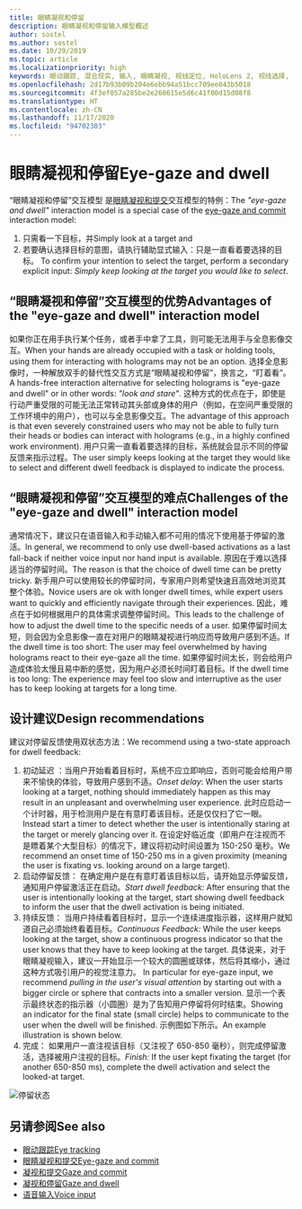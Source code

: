 ```yaml
---
title: 眼睛凝视和停留
description: 眼睛凝视和停留输入模型概述
author: sostel
ms.author: sostel
ms.date: 10/29/2019
ms.topic: article
ms.localizationpriority: high
keywords: 眼动跟踪, 混合现实, 输入, 眼睛凝视, 视线定位, HoloLens 2, 视线选择, 停留, 混合现实头戴显示设备, windows 混合现实头戴显示设备, 虚拟现实头戴显示设备, HoloLens, MRTK, 混合现实工具包, 设计
ms.openlocfilehash: 2d17b93b09b204e6ebb94a51bcc709ee043b5018
ms.sourcegitcommit: 4f3ef057a285be2e260615e5d6c41f00d15d08f8
ms.translationtype: HT
ms.contentlocale: zh-CN
ms.lasthandoff: 11/17/2020
ms.locfileid: "94702303"
---
```

# <a name="eye-gaze-and-dwell"></a><span data-ttu-id="83970-104">眼睛凝视和停留</span><span class="sxs-lookup"><span data-stu-id="83970-104">Eye-gaze and dwell</span></span>

<span data-ttu-id="83970-105">“眼睛凝视和停留”交互模型  是[眼睛凝视和提交](gaze-and-commit.md)交互模型的特例：</span><span class="sxs-lookup"><span data-stu-id="83970-105">The _"eye-gaze and dwell"_ interaction model is a special case of the [eye-gaze and commit](gaze-and-commit.md) interaction model:</span></span>
1. <span data-ttu-id="83970-106">只需看一下目标，并</span><span class="sxs-lookup"><span data-stu-id="83970-106">Simply look at a target and</span></span> 
2. <span data-ttu-id="83970-107">若要确认选择目标的意图，请执行辅助显式输入：只是一直看着要选择的目标。 </span><span class="sxs-lookup"><span data-stu-id="83970-107">To confirm your intention to select the target, perform a secondary explicit input: _Simply keep looking at the target you would like to select_.</span></span>

## <a name="advantages-of-the-eye-gaze-and-dwell-interaction-model"></a><span data-ttu-id="83970-108">“眼睛凝视和停留”交互模型的优势</span><span class="sxs-lookup"><span data-stu-id="83970-108">Advantages of the "eye-gaze and dwell" interaction model</span></span> 
<span data-ttu-id="83970-109">如果你正在用手执行某个任务，或者手中拿了工具，则可能无法用手与全息影像交互。</span><span class="sxs-lookup"><span data-stu-id="83970-109">When your hands are already occupied with a task or holding tools, using them for interacting with holograms may not be an option.</span></span>
<span data-ttu-id="83970-110">选择全息影像时，一种解放双手的替代性交互方式是“眼睛凝视和停留”，换言之，“盯着看”。 </span><span class="sxs-lookup"><span data-stu-id="83970-110">A hands-free interaction alternative for selecting holograms is "eye-gaze and dwell" or in other words: _"look and stare"_.</span></span> <span data-ttu-id="83970-111">这种方式的优点在于，即使是行动严重受限的可能无法正常转动其头部或身体的用户（例如，在空间严重受限的工作环境中的用户），也可以与全息影像交互。</span><span class="sxs-lookup"><span data-stu-id="83970-111">The advantage of this approach is that even severely constrained users who may not be able to fully turn their heads or bodies can interact with holograms (e.g., in a highly confined work environment).</span></span>
<span data-ttu-id="83970-112">用户只需一直看着要选择的目标，系统就会显示不同的停留反馈来指示过程。</span><span class="sxs-lookup"><span data-stu-id="83970-112">The user simply keeps looking at the target they would like to select and different dwell feedback is displayed to indicate the process.</span></span>


## <a name="challenges-of-the-eye-gaze-and-dwell-interaction-model"></a><span data-ttu-id="83970-113">“眼睛凝视和停留”交互模型的难点</span><span class="sxs-lookup"><span data-stu-id="83970-113">Challenges of the "eye-gaze and dwell" interaction model</span></span>
<span data-ttu-id="83970-114">通常情况下，建议只在语音输入和手动输入都不可用的情况下使用基于停留的激活。</span><span class="sxs-lookup"><span data-stu-id="83970-114">In general, we  recommend to only use dwell-based activations as a last fall-back if neither voice input nor hand input is available.</span></span> <span data-ttu-id="83970-115">原因在于难以选择适当的停留时间。</span><span class="sxs-lookup"><span data-stu-id="83970-115">The reason is that the choice of dwell time can be pretty tricky.</span></span> <span data-ttu-id="83970-116">新手用户可以使用较长的停留时间，专家用户则希望快速且高效地浏览其整个体验。</span><span class="sxs-lookup"><span data-stu-id="83970-116">Novice users are ok with longer dwell times, while expert users want to quickly and efficiently navigate through their experiences.</span></span> <span data-ttu-id="83970-117">因此，难点在于如何根据用户的具体需求调整停留时间。</span><span class="sxs-lookup"><span data-stu-id="83970-117">This leads to the challenge of how to adjust the dwell time to the specific needs of a user.</span></span>
<span data-ttu-id="83970-118">如果停留时间太短，则会因为全息影像一直在对用户的眼睛凝视进行响应而导致用户感到不适。</span><span class="sxs-lookup"><span data-stu-id="83970-118">If the dwell time is too short: The user may feel overwhelmed by having holograms react to their eye-gaze all the time.</span></span> <span data-ttu-id="83970-119">如果停留时间太长，则会给用户造成体验太慢且易中断的感觉，因为用户必须长时间盯着目标。</span><span class="sxs-lookup"><span data-stu-id="83970-119">If the dwell time is too long: The experience may feel too slow and interruptive as the user has to keep looking at targets for a long time.</span></span>

## <a name="design-recommendations"></a><span data-ttu-id="83970-120">设计建议</span><span class="sxs-lookup"><span data-stu-id="83970-120">Design recommendations</span></span>
<span data-ttu-id="83970-121">建议对停留反馈使用双状态方法：</span><span class="sxs-lookup"><span data-stu-id="83970-121">We recommend using a two-state approach for dwell feedback:</span></span>
1. <span data-ttu-id="83970-122">初动延迟  ：当用户开始看着目标时，系统不应立即响应，否则可能会给用户带来不愉快的体验，导致用户感到不适。</span><span class="sxs-lookup"><span data-stu-id="83970-122">*Onset delay*: When the user starts looking at a target, nothing should immediately happen as this may result in an unpleasant and overwhelming user experience.</span></span> <span data-ttu-id="83970-123">此时应启动一个计时器，用于检测用户是在有意盯着该目标，还是仅仅扫了它一眼。</span><span class="sxs-lookup"><span data-stu-id="83970-123">Instead start a timer to detect whether the user is intentionally staring at the target or merely glancing over it.</span></span>
<span data-ttu-id="83970-124">在设定好临近度（即用户在注视而不是瞟着某个大型目标）的情况下，建议将初动时间设置为 150-250 毫秒。</span><span class="sxs-lookup"><span data-stu-id="83970-124">We recommend an onset time of 150-250 ms in a given proximity (meaning the user is fixating vs. looking around on a large target).</span></span>  
2. <span data-ttu-id="83970-125">启动停留反馈：  在确定用户是在有意盯着该目标以后，请开始显示停留反馈，通知用户停留激活正在启动。</span><span class="sxs-lookup"><span data-stu-id="83970-125">*Start dwell feedback:* After ensuring that the user is intentionally looking at the target, start showing dwell feedback to inform the user that the dwell activation is being initiated.</span></span> 
3. <span data-ttu-id="83970-126">持续反馈：  当用户持续看着目标时，显示一个连续进度指示器，这样用户就知道自己必须始终看着目标。</span><span class="sxs-lookup"><span data-stu-id="83970-126">*Continuous Feedback:* While the user keeps looking at the target, show a continuous progress indicator so that the user knows that they have to keep looking at the target.</span></span> <span data-ttu-id="83970-127">具体说来，对于眼睛凝视输入，建议一开始显示一个较大的圆圈或球体，然后将其缩小，通过这种方式吸引用户的视觉注意力。 </span><span class="sxs-lookup"><span data-stu-id="83970-127">In particular for eye-gaze input, we recommend _pulling in the user's visual attention_ by starting out with a bigger circle or sphere that contracts into a smaller version.</span></span> <span data-ttu-id="83970-128">显示一个表示最终状态的指示器（小圆圈）是为了告知用户停留将何时结束。</span><span class="sxs-lookup"><span data-stu-id="83970-128">Showing an indicator for the final state (small circle) helps to communicate to the user when the dwell will be finished.</span></span> <span data-ttu-id="83970-129">示例图如下所示。</span><span class="sxs-lookup"><span data-stu-id="83970-129">An example illustration is shown below.</span></span> 
4. <span data-ttu-id="83970-130">完成：  如果用户一直注视该目标（又注视了 650-850 毫秒），则完成停留激活，选择被用户注视的目标。</span><span class="sxs-lookup"><span data-stu-id="83970-130">*Finish:* If the user kept fixating the target (for another 650-850 ms), complete the dwell activation and select the looked-at target.</span></span>

![停留状态](images/eyes_dwellstate_recommendation.png)<br>

## <a name="see-also"></a><span data-ttu-id="83970-132">另请参阅</span><span class="sxs-lookup"><span data-stu-id="83970-132">See also</span></span>
* [<span data-ttu-id="83970-133">眼动跟踪</span><span class="sxs-lookup"><span data-stu-id="83970-133">Eye tracking</span></span>](eye-tracking.md)
* [<span data-ttu-id="83970-134">眼睛凝视和提交</span><span class="sxs-lookup"><span data-stu-id="83970-134">Eye-gaze and commit</span></span>](gaze-and-commit-eyes.md)
* [<span data-ttu-id="83970-135">凝视和提交</span><span class="sxs-lookup"><span data-stu-id="83970-135">Gaze and commit</span></span>](gaze-and-commit.md)
* [<span data-ttu-id="83970-136">凝视和停留</span><span class="sxs-lookup"><span data-stu-id="83970-136">Gaze and dwell</span></span>](gaze-and-dwell.md)
* [<span data-ttu-id="83970-137">语音输入</span><span class="sxs-lookup"><span data-stu-id="83970-137">Voice input</span></span>](../out-of-scope/voice-design.md)

